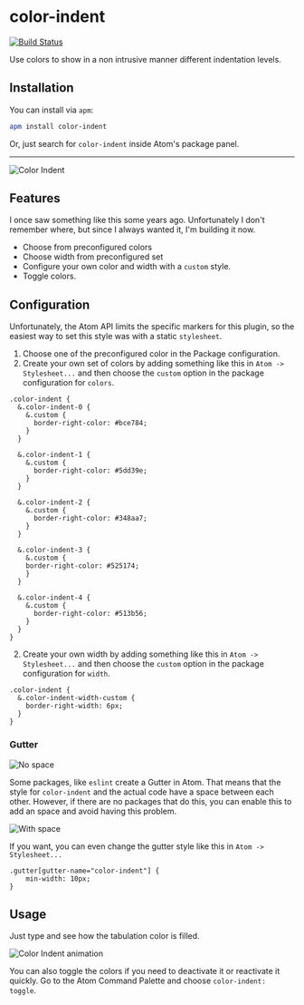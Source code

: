 # color-indent
[![Build Status](https://travis-ci.org/victorhqc/color-indent.svg?branch=master)](https://travis-ci.org/victorhqc/color-indent)

Use colors to show in a non intrusive manner different indentation levels.

## Installation

You can install via `apm`:
```sh
apm install color-indent
```

Or, just search for `color-indent` inside Atom's package panel.

---

![Color Indent](https://i.imgur.com/eHSmMhf.png)

## Features
I once saw something like this some years ago. Unfortunately I don't remember where, but since I
always wanted it, I'm building it now.

- Choose from preconfigured colors
- Choose width from preconfigured set
- Configure your own color and width with a `custom` style.
- Toggle colors.

## Configuration
Unfortunately, the Atom API limits the specific markers for this plugin, so the easiest way to set
this style was with a static `stylesheet`.

1. Choose one of the preconfigured color in the Package configuration.
2. Create your own set of colors by adding something like this in `Atom -> Stylesheet...` and then
choose the `custom` option in the package configuration for `colors`.
```less
.color-indent {
  &.color-indent-0 {
    &.custom {
      border-right-color: #bce784;
    }
  }

  &.color-indent-1 {
    &.custom {
      border-right-color: #5dd39e;
    }
  }

  &.color-indent-2 {
    &.custom {
      border-right-color: #348aa7;
    }
  }

  &.color-indent-3 {
    &.custom {
    border-right-color: #525174;
    }
  }

  &.color-indent-4 {
    &.custom {
      border-right-color: #513b56;
    }
  }
}
```
2. Create your own width by adding something like this in `Atom -> Stylesheet...` and then
choose the `custom` option in the package configuration for `width`.
```less
.color-indent {
  &.color-indent-width-custom {
    border-right-width: 6px;
  }
}
```

### Gutter
![No space](https://i.imgur.com/7Vtbkrm.png)

Some packages, like `eslint` create a Gutter in Atom. That means that the style for `color-indent`
and the actual code have a space between each other. However, if there are no packages that do this, you can
enable this to add an space and avoid having this problem.

![With space](https://i.imgur.com/ZUl3LnQ.png)

If you want, you can even change the gutter style like this in `Atom -> Stylesheet...`
```less
.gutter[gutter-name="color-indent"] {
    min-width: 10px;
}
```

## Usage
Just type and see how the tabulation color is filled.

![Color Indent animation](https://i.imgur.com/q22vBZ5.gif)

You can also toggle the colors if you need to deactivate it or reactivate it quickly.
Go to the Atom Command Palette and choose `color-indent: toggle`.
